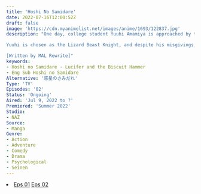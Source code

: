 ```yaml
---
title: 'Hoshi No Samidare'
date: 2022-07-16T12:00:52Z
draft: false
image: 'https://cdn.myanimelist.net/images/anime/1693/122837.jpg'
description: "One day, college student Yuuhi Amamiya is approached by talking lizard Sir Noi Crezant. Crezant immediately launches into a fantastical story: the powerful mage Animus intends to destroy the earth with his biscuit hammer, a huge contraption looming high in earth's orbit. Earth's only hope lies with the princess and her Beast Knights, whose task is to protect the princess and defeat Animus.

Yuuhi is chosen as the Lizard Beast Knight, and despite his misgivings, is quickly forced to defend himself from a golem created by the mage. He is saved by his neighbor, the princess Asahina Samidare, and swears loyalty to her. However, the princess does not intend to save the earth at all. She lets Yuuhi in on her real motivations: to prevent Animus from destroying the earth, only to then annihilate the planet by her own hand. The pair continue to fight off attacks by Animus's golems while the remaining Beast Knights are slowly being gathered and learning to use their powers. But Yuuhi will have to decide for himself whether to go along with Asahina's plans, whom he is getting close to, or to save the earth. In the process, he must also confront his true self, and determine where his loyalties truly lie.

[Written by MAL Rewrite]"
keywords:
- Hoshi no Samidare - Lucifer and the Biscuit Hammer
- Eng Sub Hoshi no Samidare
Alternative: '惑星のさみだれ'
Type: 'TV'
Episodes: '02'
Status: 'Ongoing'
Aired: 'Jul 9, 2022 to ?'
Premiered: 'Summer 2022'
Studio:
- NAZ
Source:
- Manga
Genre:
- Action
- Adventure
- Comedy
- Drama
- Psychological
- Seinen
---
```


<div class="bc-1 d-g p-5">
<li class="d-g gg-5 gtc-e">
  <a id="allvideo" href="#" data-video="//embed.hugonime.repl.co/videokf.php?id=HoshiNoSamidare/Hoshi No Samidare - 01" rel=nofollow">Eps 01</a>
  <a id="allvideo" href="#" data-video="//embed.hugonime.repl.co/videokf.php?id=HoshiNoSamidare/Hoshi No Samidare - 02" rel=nofollow">Eps 02</a>
</li>
</div>